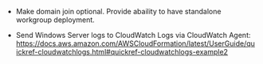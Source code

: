 * Make domain join optional. Provide abaility to have standalone workgroup deployment.

* Send Windows Server logs to CloudWatch Logs via CloudWatch Agent: https://docs.aws.amazon.com/AWSCloudFormation/latest/UserGuide/quickref-cloudwatchlogs.html#quickref-cloudwatchlogs-example2